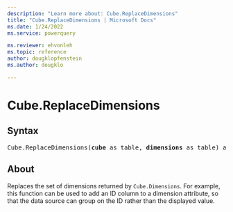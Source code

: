 ```yaml
---
description: "Learn more about: Cube.ReplaceDimensions"
title: "Cube.ReplaceDimensions | Microsoft Docs"
ms.date: 1/24/2022
ms.service: powerquery

ms.reviewer: ehvonleh
ms.topic: reference
author: dougklopfenstein
ms.author: dougklo

---
```

# Cube.ReplaceDimensions

## Syntax

<pre>
Cube.ReplaceDimensions(<b>cube</b> as table, <b>dimensions</b> as table) as table
</pre>

## About

Replaces the set of dimensions returned by `Cube.Dimensions`. For example, this function can be used to add an ID column to a dimension attribute, so that the data source can group on the ID rather than the displayed value.
